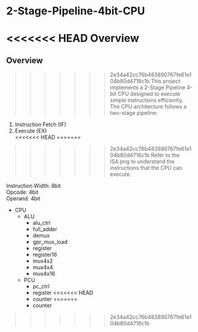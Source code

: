 # 2-Stage-Pipeline-4bit-CPU

<<<<<<< HEAD
Overview  
=======
## Overview  
>>>>>>> 2e34a42cc76b483890767fe61e104b80d4716c1b
This project implements a 2-Stage Pipeline 4-bit CPU designed to execute simple instructions efficiently. The CPU architecture follows a two-stage pipeline:  

1. Instruction Fetch (IF)  
2. Execute (EX)  
<<<<<<< HEAD
=======

>>>>>>> 2e34a42cc76b483890767fe61e104b80d4716c1b
Refer to the ISA.png to understand the instructions that the CPU can execute.  

Instruction Width: 8bit  
Opcode: 4bit  
Operand: 4bit  

- CPU
  - ALU
    - alu_ctrl
    - full_adder
    - demux
    - gpr_mux_load
    - register
    - register16
    - mux4x2
    - mux4x4
    - mux4x16
  - PCU
    - pc_ctrl
    - register
<<<<<<< HEAD
    - counter
=======
    - counter
>>>>>>> 2e34a42cc76b483890767fe61e104b80d4716c1b
